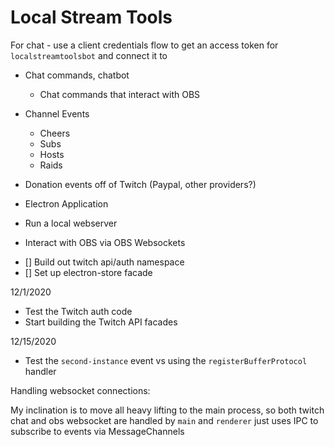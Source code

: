 # Local Stream Tools

For chat - use a client credentials flow to get an access token for `localstreamtoolsbot` and connect it to

- Chat commands, chatbot
  - Chat commands that interact with OBS
- Channel Events
  - Cheers
  - Subs
  - Hosts
  - Raids
- Donation events off of Twitch (Paypal, other providers?)

- Electron Application
- Run a local webserver
- Interact with OBS via OBS Websockets

* [] Build out twitch api/auth namespace
* [] Set up electron-store facade

12/1/2020

- Test the Twitch auth code
- Start building the Twitch API facades

12/15/2020

- Test the `second-instance` event vs using the `registerBufferProtocol` handler

Handling websocket connections:

My inclination is to move all heavy lifting to the main process, so both twitch chat and obs websocket are handled by `main` and `renderer` just uses IPC to subscribe to events via MessageChannels
